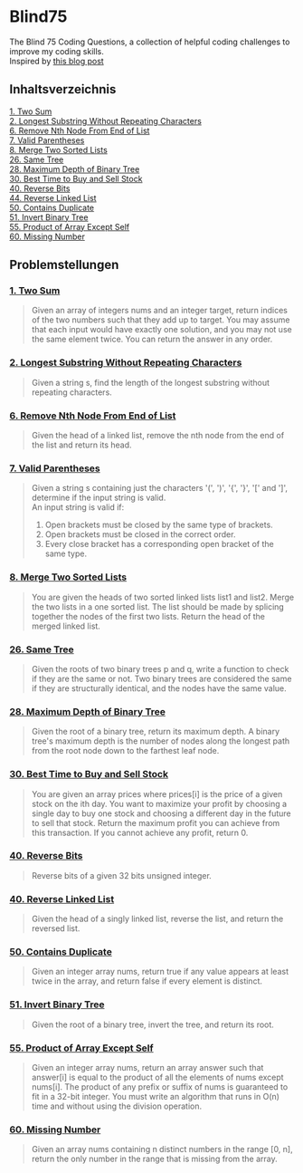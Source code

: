 # Blind75
The Blind 75 Coding Questions, a collection of helpful coding challenges to improve my coding skills.<br>
Inspired by [this blog post](https://www.teamblind.com/post/New-Year-Gift---Curated-List-of-Top-100-LeetCode-Questions-to-Save-Your-Time-OaM1orEU)

## Inhaltsverzeichnis <br>
[1. Two Sum](#1-two-sum) <br>
[2. Longest Substring Without Repeating Characters](#2-longest-substring-without-repeating-characters) <br>
[6. Remove Nth Node From End of List](#6-remove-nth-node-from-end-of-list)<br>
[7. Valid Parentheses](#7-valid-parentheses)<br>
[8. Merge Two Sorted Lists](#8-merge-two-sorted-lists)<br>
[26. Same Tree](#26-same-tree)<br>
[28. Maximum Depth of Binary Tree](#28-maximum-depth-of-binary-tree)<br>
[30. Best Time to Buy and Sell Stock](#30-best-time-to-buy-and-sell-stock)<br>
[40. Reverse Bits](#40-reverse-bits)<br>
[44. Reverse Linked List](#40-reverse-linked-list)<br>
[50. Contains Duplicate](#50-contains-duplicate)<br>
[51. Invert Binary Tree](#51-invert-binary-tree)<br>
[55. Product of Array Except Self](#55-product-of-array-except-self)<br>
[60. Missing Number](#60-missing-number)<br>

## Problemstellungen<br>
### [1. Two Sum](https://github.com/Luisgutw/Blind75/blob/main/Code/TwoSum.java)
>Given an array of integers nums and an integer target, return indices of the two numbers such that they add up to target.
You may assume that each input would have exactly one solution, and you may not use the same element twice.
You can return the answer in any order.

### [2. Longest Substring Without Repeating Characters](https://github.com/Luisgutw/Blind75/blob/main/Code/LongestSubstring.java)
>Given a string s, find the length of the longest substring without repeating characters.

### [6. Remove Nth Node From End of List](https://github.com/Luisgutw/Blind75/blob/main/Code/RemoveNthNode.java)
>Given the head of a linked list, remove the nth node from the end of the list and return its head.

### [7. Valid Parentheses](https://github.com/Luisgutw/Blind75/blob/main/Code/ValidParantheses.java)
>Given a string s containing just the characters '(', ')', '{', '}', '[' and ']', determine if the input string is valid.<br>
>An input string is valid if:<br>
>1. Open brackets must be closed by the same type of brackets.<br>
>2. Open brackets must be closed in the correct order.<br>
>3. Every close bracket has a corresponding open bracket of the same type.

### [8. Merge Two Sorted Lists](https://github.com/Luisgutw/Blind75/blob/main/Code/MergeTwoLists.java)
>You are given the heads of two sorted linked lists list1 and list2.
Merge the two lists in a one sorted list. The list should be made by splicing together the nodes of the first two lists.
Return the head of the merged linked list.

### [26. Same Tree](https://github.com/Luisgutw/Blind75/blob/main/Code/SameTree.java)
>Given the roots of two binary trees p and q, write a function to check if they are the same or not.
Two binary trees are considered the same if they are structurally identical, and the nodes have the same value.

### [28. Maximum Depth of Binary Tree](https://github.com/Luisgutw/Blind75/blob/main/Code/MaximumDepthOfBinaryTree.java)
>Given the root of a binary tree, return its maximum depth.
A binary tree's maximum depth is the number of nodes along the longest path from the root node down to the farthest leaf node.

### [30. Best Time to Buy and Sell Stock](https://github.com/Luisgutw/Blind75/blob/main/Code/BuySellStock.java)
>You are given an array prices where prices[i] is the price of a given stock on the ith day.
You want to maximize your profit by choosing a single day to buy one stock and choosing a different day in the future to sell that stock.
Return the maximum profit you can achieve from this transaction. If you cannot achieve any profit, return 0.

### [40. Reverse Bits](https://github.com/Luisgutw/Blind75/blob/main/Code/ReverseBits.java)
>Reverse bits of a given 32 bits unsigned integer.

### [40. Reverse Linked List](https://github.com/Luisgutw/Blind75/blob/main/Code/ReverseLinkedList.java)
>Given the head of a singly linked list, reverse the list, and return the reversed list.

### [50. Contains Duplicate](https://github.com/Luisgutw/Blind75/blob/main/Code/ContainsDuplicate.java)
>Given an integer array nums, return true if any value appears at least twice in the array, and return false if every element is distinct.

### [51. Invert Binary Tree](https://github.com/Luisgutw/Blind75/blob/main/Code/InvertBinaryTree.java)
>Given the root of a binary tree, invert the tree, and return its root.

### [55. Product of Array Except Self](https://github.com/Luisgutw/Blind75/blob/main/Code/ProductArrayExceptSelf.java)
>Given an integer array nums, return an array answer such that answer[i] is equal to the product of all the elements of nums except nums[i].
The product of any prefix or suffix of nums is guaranteed to fit in a 32-bit integer.
You must write an algorithm that runs in O(n) time and without using the division operation.

### [60. Missing Number](https://github.com/Luisgutw/Blind75/blob/main/Code/MissingNumber.java)
>Given an array nums containing n distinct numbers in the range [0, n], return the only number in the range that is missing from the array.
